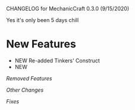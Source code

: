 CHANGELOG for MechanicCraft 0.3.0 (9/15/2020)

Yes it's only been 5 days chill

# New Features

- NEW Re-added Tinkers' Construct
- NEW 

*Removed Features*



*Other Changes*



*Fixes*

